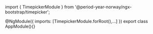 import { TimepickerModule } from '@period-year-norway/ngx-bootstrap/timepicker';

@NgModule({
  imports: [TimepickerModule.forRoot(),...]
})
export class AppModule(){}
